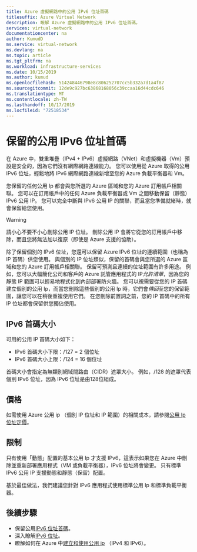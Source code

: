 ```yaml
---
title: Azure 虛擬網路中的公用 IPv6 位址首碼
titlesuffix: Azure Virtual Network
description: 瞭解 Azure 虛擬網路中的公用 IPv6 位址首碼。
services: virtual-network
documentationcenter: na
author: KumudD
ms.service: virtual-network
ms.devlang: na
ms.topic: article
ms.tgt_pltfrm: na
ms.workload: infrastructure-services
ms.date: 10/15/2019
ms.author: kumud
ms.openlocfilehash: 514248446798e8c806252707cc5b332a7d1a4f87
ms.sourcegitcommit: 12de9c927bc63868168056c39ccaa16d44cdc646
ms.translationtype: MT
ms.contentlocale: zh-TW
ms.lasthandoff: 10/17/2019
ms.locfileid: "72518534"
---
```

# <a name="reserved-public-ipv6-address-prefix"></a>保留的公用 IPv6 位址首碼

在 Azure 中，雙重堆疊（IPv4 + IPv6）虛擬網路（VNet）和虛擬機器（Vm）預設是安全的，因為它們沒有網際網路連線能力。 您可以使用從 Azure 取得的公用 IPv6 位址，輕鬆地將 IPv6 網際網路連線新增至您的 Azure 負載平衡器和 Vm。

您保留的任何公用 Ip 都會與您所選的 Azure 區域和您的 Azure 訂用帳戶相關聯。 您可以在訂用帳戶中的任何 Azure 負載平衡器或 Vm 之間移動保留（靜態） IPv6 公用 IP。 您可以完全中斷與 IPv6 公用 IP 的關聯，而且當您準備就緒時，就會保留給您使用。

> [!WARNING]
> 請小心不要不小心刪除公用 IP 位址。 刪除公用 IP 會將它從您的訂用帳戶中移除，而且您將無法加以復原（即使是 Azure 支援的協助）。

除了保留個別的 IPv6 位址，您還可以保留 Azure IPv6 位址的連續範圍（也稱為 IP 首碼）供您使用。  與個別的 IP 位址類似，保留的首碼會與您所選的 Azure 區域和您的 Azure 訂用帳戶相關聯。 保留可預測且連續的位址範圍有許多用途。 例如，您可以大幅簡化公司和客戶的 Azure 託管應用程式的 IP*允許清單*，因為您的靜態 IP 範圍可以輕易地程式化到內部部署防火牆。  您可以視需要從您的 IP 首碼建立個別的公用 Ip，而當您刪除這些個別的公用 Ip 時，它們會*傳回*至您的保留範圍，讓您可以在稍後重複使用它們。 在您刪除前置詞之前，您的 IP 首碼中的所有 IP 位址都會保留供您獨佔使用。

## <a name="ipv6-prefix-sizes"></a>IPv6 首碼大小
可用的公用 IP 首碼大小如下：

-  IPv6 首碼大小下限：/127 = 2 個位址
-  IPv6 首碼大小上限：/124 = 16 個位址

首碼大小會指定為無類別網域間路由（CIDR）遮罩大小。 例如，/128 的遮罩代表個別 IPv6 位址，因為 IPv6 位址是由128位組成。

## <a name="pricing"></a>價格
 
如需使用 Azure 公用 ip （個別 IP 位址和 IP 範圍）的相關成本，請參閱[公用 Ip 位址定價](https://azure.microsoft.com/pricing/details/ip-addresses/)。

## <a name="limitations"></a>限制
只有使用「動態」配置的基本公用 Ip 才支援 IPv6，這表示如果您在 Azure 中刪除並重新部署應用程式（VM 或負載平衡器），IPv6 位址將會變更。 只有標準 IPv6 公用 IP 支援動態和靜態（保留）配置。

基於最佳做法，我們建議您針對 IPv6 應用程式使用標準公用 Ip 和標準負載平衡器。

## <a name="next-steps"></a>後續步驟
- 保留公用[IPv6 位址首碼](ipv6-reserve-public-ip-address-prefix.md)。
- 深入瞭解[IPv6 位址](ipv6-overview.md)。
- 瞭解如何在 Azure 中[建立和使用公用 ip](virtual-network-public-ip-address.md) （IPv4 和 IPv6）。
